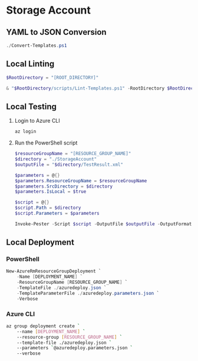 # Storage Account #

## YAML to JSON Conversion ##

```powershell
./Convert-Templates.ps1
```


## Local Linting ##

```powershell
$RootDirectory = "[ROOT_DIRECTORY]"

& "$RootDirectory/scripts/Lint-Templates.ps1" -RootDirectory $RootDirectory -IsLocal $true
```


## Local Testing ##

1. Login to Azure CLI

    ```bash
    az login
    ```

1. Run the PowerShell script

    ```powershell
    $resourceGroupName = "[RESOURCE_GROUP_NAME]"
    $directory = "./StorageAccount"
    $outputFile = "$directory/TestResult.xml"

    $parameters = @{}
    $parameters.ResourceGroupName = $resourceGroupName
    $parameters.SrcDirectory = $directory
    $parameters.IsLocal = $true

    $script = @{}
    $script.Path = $directory
    $script.Parameters = $parameters

    Invoke-Pester -Script $script -OutputFile $outputFile -OutputFormat NUnitXml
    ```


## Local Deployment ##

### PowerShell ###

```powershell
New-AzureRmResourceGroupDeployment `
    -Name [DEPLOYMENT_NAME] `
    -ResourceGroupName [RESOURCE_GROUP_NAME] `
    -TemplateFile ./azuredeploy.json `
    -TemplateParameterFile ./azuredeploy.parameters.json `
    -Verbose
```

### Azure CLI ###

```bash
az group deployment create `
    --name [DEPLOYMENT_NAME] `
    --resource-group [RESOURCE_GROUP_NAME] `
    --template-file ./azuredeploy.json `
    --parameters `@azuredeploy.parameters.json `
    --verbose
```
